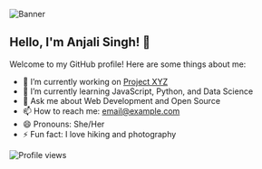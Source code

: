 ![Banner](https://example.com/path-to-your-banner-image)


## Hello, I'm Anjali Singh! 👋

Welcome to my GitHub profile! Here are some things about me:

- 🔭 I’m currently working on [Project XYZ](https://github.com/anjalisingh/project-xyz)
- 🌱 I’m currently learning JavaScript, Python, and Data Science
- 💬 Ask me about Web Development and Open Source
- 📫 How to reach me: [email@example.com](mailto:email@example.com)
- 😄 Pronouns: She/Her
- ⚡ Fun fact: I love hiking and photography

![Profile views](https://gpvc.arturio.dev/AnjliS)
